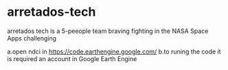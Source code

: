 # arretados-tech
arretados tech is a 5-peeople team braving fighting in the NASA Space Apps challenging 

a.open ndci in https://code.earthengine.google.com/
b.to runing the code it is required an account in Google Earth Engine
